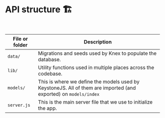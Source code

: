# API structure 🏗

<br>

| File or folder    | Description                                                                                                                                                                                                                 |
| ----------------- | --------------------------------------------------------------------------------------------------------------------------------------------------------------------------------------------------------------------------- |
| `data/`           | Migrations and seeds used by Knex to populate the database.                                                                                                                                                                 |
| `lib/`            | Utility functions used in multiple places across the codebase.                                                                                                                                                              |
| `models/`         | This is where we define the models used by KeystoneJS. All of them are imported (and exported) on `models/index`                                                                                                            |
| `server.js`       | This is the main server file that we use to initialize the app.                                                                                                                                                             |

